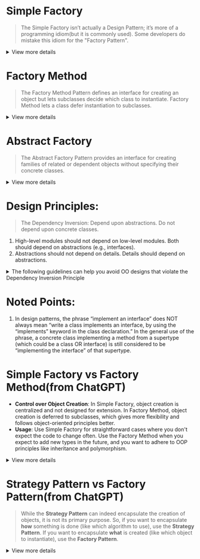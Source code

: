 # Simple Factory
> The Simple Factory isn’t actually a Design Pattern; it’s more of a programming idiom(but it is commonly used). Some developers do mistake this idiom for the "Factory Pattern".
<details>
  <summary>View more details</summary>
  
## Problem-solving: 
The Simple Factory pattern aims to encapsulate the object creation process. It provides a single method to create objects, often based on some input or condition.
## UML diagram: 
> As you can see in this diagram, we will separate the creation process `createPizza()` from `PizzaStore` into another class `SimplePizaFactory`.
![Screenshot 2024-08-14 at 17 03 55](https://github.com/user-attachments/assets/cfdd3a85-f43b-40ea-94e0-8bf59d367b8a)
</details>

# Factory Method
> The Factory Method Pattern defines an interface for creating an object but lets subclasses decide which class to instantiate. Factory Method lets a class defer instantiation to subclasses.
<details>
  <summary>View more details</summary>
  
## Problem-solving: 
The Factory Method pattern is designed to allow subclasses to alter the type of objects that will be created. It lets the client classes defer instantiation to subclasses.
## UML diagram: 
![Screenshot 2024-08-14 at 16 44 46](https://github.com/user-attachments/assets/65e5d4fc-63f3-41c3-af1d-c981e71d9ad7)

> Apply to Pizza Store
![Screenshot 2024-08-16 at 11 42 45](https://github.com/user-attachments/assets/81e235ec-e45c-4caf-b6dd-dec4db8171a8)
## Noted Points:
1. In design patterns, the phrase “implement an interface” does NOT always mean “write a class implements an interface,
by using the “implements” keyword in the class declaration.” In the general use of the phrase, a concrete class implementing a method from a supertype (which could be a class OR interface) is still considered to be “implementing the interface” of that supertype.
</details>

# Abstract Factory
> The Abstract Factory Pattern provides an interface for creating families of related or dependent objects without specifying their concrete classes.
<details>
  <summary>View more details</summary>
  
## Problem-solving: 
An Abstract Factory gives us an interface(`AbstractFactory`) for creating a family of products(`AbstractProductA`, `AbstractProductB`...). By writing code that uses this interface, we decouple our code from the actual factory(`ConcreteFactory1`, `ConcreteFactory2`...) that creates the products.

That allows us to implement a variety of factories that produce products meant for different contexts – such as different regions, different operating systems, or different looks and feels.

## UML diagram: 
![Screenshot 2024-08-16 at 10 53 10](https://github.com/user-attachments/assets/3d959bae-9f48-4c50-b530-3f45e04461f2)

> Apply to Pizza Store
![Screenshot 2024-08-16 at 11 39 59](https://github.com/user-attachments/assets/25796fc9-1e5b-4b57-91ca-d037d3b4f769)
</details>

# Design Principles:
> The Dependency Inversion: Depend upon abstractions. Do not depend upon concrete classes.
1. High-level modules should not depend on low-level modules. Both should depend on abstractions (e.g., interfaces).
2. Abstractions should not depend on details. Details should depend on abstractions.
<details>
  <summary>The following guidelines can help you avoid OO designs that violate the Dependency Inversion Principle</summary>

**_Like many of our principles, this is a guideline you should strive for, rather than a rule you should follow all the time._**

**_If you have a class that isn’t likely to change, you can instantiate a concrete class in your code. Think about it; we instantiate String objects all the time without thinking twice. Does that violate the principle? Yes. Is that okay? Yes. Why? Because String is very unlikely to change._**

**_On the other hand, a class you write is likely to change, and you have some good techniques like the Factory Method to encapsulate that change._**

- No variable should hold a reference to a concrete class(If you use new, you’ll be holding a reference to a concrete class. Use a factory to get around that!).
- No class should derive from a concrete class(If you derive from a concrete class, you’re depending on a concrete class. Derive from an abstraction, like an interface or an abstract class.).
- No method should override an implemented method of any of its base classes(If you override an implemented method, then your base class wasn't really an abstraction to start with. Those methods implemented in the base class are meant to be shared by all your subclasses).
</details>

# Noted Points:
1. In design patterns, the phrase “implement an interface” does NOT always mean “write a class implements an interface,
by using the “implements” keyword in the class declaration.” In the general use of the phrase,
a concrete class implementing a method from a supertype (which could be a class OR interface) is still considered to be “implementing the interface” of that supertype.

# Simple Factory vs Factory Method(from ChatGPT)
- **Control over Object Creation**: In Simple Factory, object creation is centralized and not designed for extension. In Factory Method, object creation is deferred to subclasses, which gives more flexibility and follows object-oriented principles better.
- **Usage**: Use Simple Factory for straightforward cases where you don't expect the code to change often. Use the Factory Method when you expect to add new types in the future, and you want to adhere to OOP principles like inheritance and polymorphism.
<details>
  <summary>View more details</summary>
  
  | Criterial | Simple Factory | Factory Method |
  |:---:|---|---|
  | **Intent** | Aim to encapsulate the object creation process. It provides a single method to create objects, often based on some input or condition| Design to subclasses to alter to type of objects that will be created. It lets the client classes defer instantiation to subclasses|
  | **Structure** | Typically a static method that decides which class to instantiate. It is not considered a "true" design pattern by some, as it doesn't fully leverage object-oriented principles like inheritance or polymorphism.| Involve a superclass with an abstract method for creating objects. Subclasses override this method to create instances of specific classes.|
  | **Example** | If you have a `ShapeFactory` class with a static method `createShape(type)`, this method might return a `Circle`, `Square`, or `Rectangle` object based on the `type` parameter.| You might have an abstract `Document` class with a method `createPage()`. Concrete subclasses like `Resume` or `Report` will implement `createPage()` to return specific types of pages.|
  | **Flexibility** | It's less flexible because adding new types requires modifying the factory method, which can violate the Open/Closed Principle| It's more flexible because the object creation is deferred to subclasses. The superclass doesn't need to know about specific classes being instantiated, adhering better to the Open/Closed Principle |
</details>

# Strategy Pattern vs Factory Pattern(from ChatGPT)
> While the **Strategy Pattern** can indeed encapsulate the creation of objects, it is not its primary purpose. So, if you want to encapsulate **how** something is done (like which algorithm to use), use the **Strategy Pattern**. If you want to encapsulate **what** is created (like which object to instantiate), use the **Factory Pattern**.
<details>
  <summary>View more details</summary>

## Strategy Pattern:
- Encapsulates Behaviors: The Strategy Pattern is focused on defining and selecting different algorithms or behaviors at runtime. It lets you swap these behaviors without altering the code that uses them.
- Not Primarily About Object Creation: While a Strategy could involve creating objects, its primary purpose is to encapsulate and choose between different ways of doing something, like sorting, payment processing, or data compression.
## Factory Pattern:
- Encapsulates Object Creation: The Factory Pattern is specifically designed to manage the creation of objects. It abstracts away the details of which specific class to instantiate, allowing the client to work with a more general interface or class.
- Not About Behavior: The Factory Pattern’s focus is on how objects are created, not how they behave once created. It’s all about encapsulating the instantiation logic.
## Key Difference:
- Strategy Pattern: Encapsulates interchangeable behaviors (strategies).
- Factory Pattern: Encapsulates the creation process of objects (factories).
## Example Analogy:
- Strategy Pattern: Like a toolbox where you can pick different tools (behaviors) based on the task at hand.
- Factory Pattern: Like a machine that produces different types of parts (objects) depending on the settings (input conditions).
</details>

